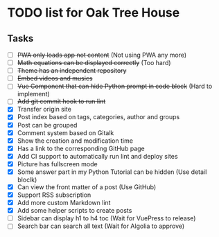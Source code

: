 # TODO list for Oak Tree House

## Tasks

- [ ] <del>PWA only loads app not content</del> (Not using PWA any more)
- [ ] <del>Math equations can be displayed correctly</del> (Too hard)
- [ ] <del>Theme has an independent repository</del>
- [ ] <del>Embed videos and musics</del>
- [ ] <del>Vue Component that can hide Python prompt in code block</del> (Hard to implement)
- [ ] <del>Add git commit hook to run lint</del>
- [x] Transfer origin site
- [x] Post index based on tags, categories, author and groups
- [x] Post can be grouped
- [x] Comment system based on Gitalk
- [x] Show the creation and modification time
- [x] Has a link to the corresponding GitHub page
- [x] Add CI support to automatically run lint and deploy sites
- [x] Picture has fullscreen mode
- [x] Some answer part in my Python Tutorial can be hidden (Use detail bloclk)
- [x] Can view the front matter of a post (Use GitHub)
- [x] Support RSS subscription
- [x] Add more custom Markdown lint
- [x] Add some helper scripts to create posts
- [ ] Sidebar can display h1 to h4 toc (Wait for VuePress to release)
- [ ] Search bar can search all text (Wait for Algolia to approve)

